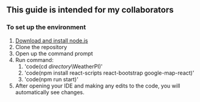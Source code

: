 ## This guide is intended for my collaborators

### To set up the environment

1. [Download and install node.js](https://nodejs.org/en/ "Download and install node.js")
2. Clone the repository
3. Open up the command prompt
4. Run command:
    1. 'code(cd *directory*\WeatherPI)'
    2. 'code(npm install react-scripts react-bootstrap google-map-react)'
    3. 'code(npm run start)'
5. After opening your IDE and making any edits to the code, you will automatically see changes.
